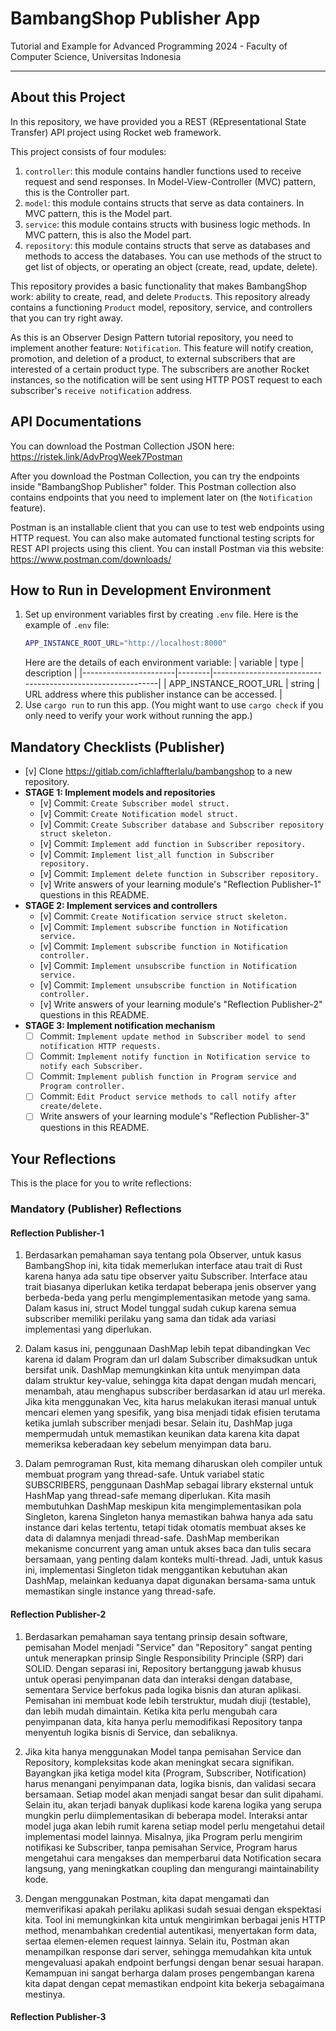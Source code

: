 # BambangShop Publisher App
Tutorial and Example for Advanced Programming 2024 - Faculty of Computer Science, Universitas Indonesia

---

## About this Project
In this repository, we have provided you a REST (REpresentational State Transfer) API project using Rocket web framework.

This project consists of four modules:
1.  `controller`: this module contains handler functions used to receive request and send responses.
    In Model-View-Controller (MVC) pattern, this is the Controller part.
2.  `model`: this module contains structs that serve as data containers.
    In MVC pattern, this is the Model part.
3.  `service`: this module contains structs with business logic methods.
    In MVC pattern, this is also the Model part.
4.  `repository`: this module contains structs that serve as databases and methods to access the databases.
    You can use methods of the struct to get list of objects, or operating an object (create, read, update, delete).

This repository provides a basic functionality that makes BambangShop work: ability to create, read, and delete `Product`s.
This repository already contains a functioning `Product` model, repository, service, and controllers that you can try right away.

As this is an Observer Design Pattern tutorial repository, you need to implement another feature: `Notification`.
This feature will notify creation, promotion, and deletion of a product, to external subscribers that are interested of a certain product type.
The subscribers are another Rocket instances, so the notification will be sent using HTTP POST request to each subscriber's `receive notification` address.

## API Documentations

You can download the Postman Collection JSON here: https://ristek.link/AdvProgWeek7Postman

After you download the Postman Collection, you can try the endpoints inside "BambangShop Publisher" folder.
This Postman collection also contains endpoints that you need to implement later on (the `Notification` feature).

Postman is an installable client that you can use to test web endpoints using HTTP request.
You can also make automated functional testing scripts for REST API projects using this client.
You can install Postman via this website: https://www.postman.com/downloads/

## How to Run in Development Environment
1.  Set up environment variables first by creating `.env` file.
    Here is the example of `.env` file:
    ```bash
    APP_INSTANCE_ROOT_URL="http://localhost:8000"
    ```
    Here are the details of each environment variable:
    | variable              | type   | description                                                |
    |-----------------------|--------|------------------------------------------------------------|
    | APP_INSTANCE_ROOT_URL | string | URL address where this publisher instance can be accessed. |
2.  Use `cargo run` to run this app.
    (You might want to use `cargo check` if you only need to verify your work without running the app.)

## Mandatory Checklists (Publisher)
-   [v] Clone https://gitlab.com/ichlaffterlalu/bambangshop to a new repository.
-   **STAGE 1: Implement models and repositories**
    -   [v] Commit: `Create Subscriber model struct.`
    -   [v] Commit: `Create Notification model struct.`
    -   [v] Commit: `Create Subscriber database and Subscriber repository struct skeleton.`
    -   [v] Commit: `Implement add function in Subscriber repository.`
    -   [v] Commit: `Implement list_all function in Subscriber repository.`
    -   [v] Commit: `Implement delete function in Subscriber repository.`
    -   [v] Write answers of your learning module's "Reflection Publisher-1" questions in this README.
-   **STAGE 2: Implement services and controllers**
    -   [v] Commit: `Create Notification service struct skeleton.`
    -   [v] Commit: `Implement subscribe function in Notification service.`
    -   [v] Commit: `Implement subscribe function in Notification controller.`
    -   [v] Commit: `Implement unsubscribe function in Notification service.`
    -   [v] Commit: `Implement unsubscribe function in Notification controller.`
    -   [v] Write answers of your learning module's "Reflection Publisher-2" questions in this README.
-   **STAGE 3: Implement notification mechanism**
    -   [ ] Commit: `Implement update method in Subscriber model to send notification HTTP requests.`
    -   [ ] Commit: `Implement notify function in Notification service to notify each Subscriber.`
    -   [ ] Commit: `Implement publish function in Program service and Program controller.`
    -   [ ] Commit: `Edit Product service methods to call notify after create/delete.`
    -   [ ] Write answers of your learning module's "Reflection Publisher-3" questions in this README.

## Your Reflections
This is the place for you to write reflections:

### Mandatory (Publisher) Reflections

#### Reflection Publisher-1

1. Berdasarkan pemahaman saya tentang pola Observer, untuk kasus BambangShop ini, kita tidak memerlukan interface atau trait di Rust karena hanya ada satu tipe observer yaitu Subscriber. Interface atau trait biasanya diperlukan ketika terdapat beberapa jenis observer yang berbeda-beda yang perlu mengimplementasikan metode yang sama. Dalam kasus ini, struct Model tunggal sudah cukup karena semua subscriber memiliki perilaku yang sama dan tidak ada variasi implementasi yang diperlukan.

2. Dalam kasus ini, penggunaan DashMap lebih tepat dibandingkan Vec karena id dalam Program dan url dalam Subscriber dimaksudkan untuk bersifat unik. DashMap memungkinkan kita untuk menyimpan data dalam struktur key-value, sehingga kita dapat dengan mudah mencari, menambah, atau menghapus subscriber berdasarkan id atau url mereka. Jika kita menggunakan Vec, kita harus melakukan iterasi manual untuk mencari elemen yang spesifik, yang bisa menjadi tidak efisien terutama ketika jumlah subscriber menjadi besar. Selain itu, DashMap juga mempermudah untuk memastikan keunikan data karena kita dapat memeriksa keberadaan key sebelum menyimpan data baru.

3. Dalam pemrograman Rust, kita memang diharuskan oleh compiler untuk membuat program yang thread-safe. Untuk variabel static SUBSCRIBERS, penggunaan DashMap sebagai library eksternal untuk HashMap yang thread-safe memang diperlukan. Kita masih membutuhkan DashMap meskipun kita mengimplementasikan pola Singleton, karena Singleton hanya memastikan bahwa hanya ada satu instance dari kelas tertentu, tetapi tidak otomatis membuat akses ke data di dalamnya menjadi thread-safe. DashMap memberikan mekanisme concurrent yang aman untuk akses baca dan tulis secara bersamaan, yang penting dalam konteks multi-thread. Jadi, untuk kasus ini, implementasi Singleton tidak menggantikan kebutuhan akan DashMap, melainkan keduanya dapat digunakan bersama-sama untuk memastikan single instance yang thread-safe.

#### Reflection Publisher-2

1. Berdasarkan pemahaman saya tentang prinsip desain software, pemisahan Model menjadi "Service" dan "Repository" sangat penting untuk menerapkan prinsip Single Responsibility Principle (SRP) dari SOLID. Dengan separasi ini, Repository bertanggung jawab khusus untuk operasi penyimpanan data dan interaksi dengan database, sementara Service berfokus pada logika bisnis dan aturan aplikasi. Pemisahan ini membuat kode lebih terstruktur, mudah diuji (testable), dan lebih mudah dimaintain. Ketika kita perlu mengubah cara penyimpanan data, kita hanya perlu memodifikasi Repository tanpa menyentuh logika bisnis di Service, dan sebaliknya.

2. Jika kita hanya menggunakan Model tanpa pemisahan Service dan Repository, kompleksitas kode akan meningkat secara signifikan. Bayangkan jika ketiga model kita (Program, Subscriber, Notification) harus menangani penyimpanan data, logika bisnis, dan validasi secara bersamaan. Setiap model akan menjadi sangat besar dan sulit dipahami. Selain itu, akan terjadi banyak duplikasi kode karena logika yang serupa mungkin perlu diimplementasikan di beberapa model. Interaksi antar model juga akan lebih rumit karena setiap model perlu mengetahui detail implementasi model lainnya. Misalnya, jika Program perlu mengirim notifikasi ke Subscriber, tanpa pemisahan Service, Program harus mengetahui cara mengakses dan memperbarui data Notification secara langsung, yang meningkatkan coupling dan mengurangi maintainability kode.

3. Dengan menggunakan Postman, kita dapat mengamati dan memverifikasi apakah perilaku aplikasi sudah sesuai dengan ekspektasi kita. Tool ini memungkinkan kita untuk mengirimkan berbagai jenis HTTP method, menambahkan credential autentikasi, menyertakan form data, sertaa elemen-elemen request lainnya. Selain itu, Postman akan menampilkan response dari server, sehingga memudahkan kita untuk mengevaluasi apakah endpoint berfungsi dengan benar sesuai harapan. Kemampuan ini sangat berharga dalam proses pengembangan karena kita dapat dengan cepat memastikan endpoint kita bekerja sebagaimana mestinya.

#### Reflection Publisher-3
